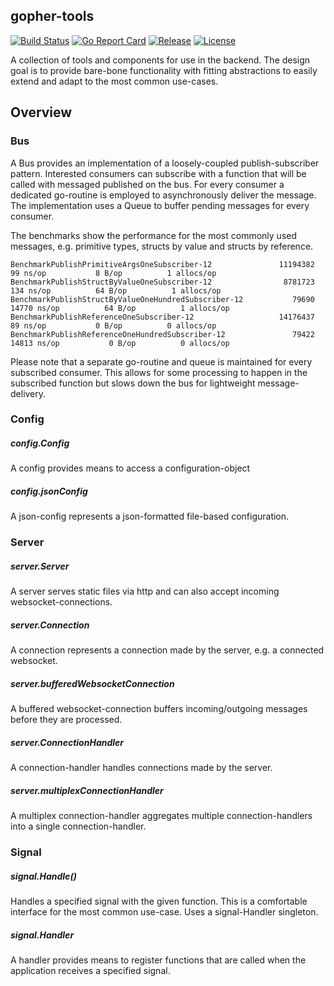 ## gopher-tools
[![Build Status](https://travis-ci.org/jjxxs/gopher-tools.svg?branch=develop)](https://travis-ci.org/jjxxs/gopher-tools)
[![Go Report Card](https://goreportcard.com/badge/github.com/jjxxs/gopher-tools)](https://goreportcard.com/report/github.com/jjxxs/gopher-tools)
[![Release](https://img.shields.io/github/v/release/jjxxs/gopher-tools.svg)](https://github.com/jjxxs/gopher-tools/releases/latest)
[![License](https://img.shields.io/github/license/jjxxs/gopher-tools)](/LICENSE)

A collection of tools and components for use in the backend. The design goal is to provide bare-bone functionality with fitting abstractions to easily extend and adapt to the most common use-cases.

## Overview

### Bus
A Bus provides an implementation of a loosely-coupled publish-subscriber pattern. Interested consumers can subscribe with a function that will be called with messaged published on the bus. For every consumer a dedicated go-routine is employed to asynchronously deliver the message. The implementation uses a Queue to buffer pending messages for every consumer.

The benchmarks show the performance for the most commonly used messages, e.g. primitive types, structs by value and structs by reference.
```
BenchmarkPublishPrimitiveArgsOneSubscriber-12              	11194382	        99 ns/op	       8 B/op	       1 allocs/op
BenchmarkPublishStructByValueOneSubscriber-12            	 8781723	       134 ns/op	      64 B/op	       1 allocs/op
BenchmarkPublishStructByValueOneHundredSubscriber-12     	   79690	     14770 ns/op	      64 B/op	       1 allocs/op
BenchmarkPublishReferenceOneSubscriber-12                	14176437	        89 ns/op	       0 B/op	       0 allocs/op
BenchmarkPublishReferenceOneHundredSubscriber-12         	   79422	     14813 ns/op	       0 B/op	       0 allocs/op
```

Please note that a separate go-routine and queue is maintained for every subscribed consumer. This allows for some processing to happen in the subscribed function but slows down the bus for lightweight message-delivery.

### Config

##### config.Config
A config provides means to access a configuration-object

##### config.jsonConfig
A json-config represents a json-formatted file-based configuration.

### Server

##### server.Server
A server serves static files via http and can also accept incoming websocket-connections.

##### server.Connection
A connection represents a connection made by the server, e.g. a connected websocket.

##### server.bufferedWebsocketConnection
A buffered websocket-connection buffers incoming/outgoing messages before they are processed.

##### server.ConnectionHandler
A connection-handler handles connections made by the server.

##### server.multiplexConnectionHandler
A multiplex connection-handler aggregates multiple connection-handlers into a single connection-handler.

### Signal

##### signal.Handle()
Handles a specified signal with the given function. This is a comfortable interface for the most common use-case. Uses a signal-Handler singleton.

##### signal.Handler
A handler provides means to register functions that are called when the application receives a specified signal.
